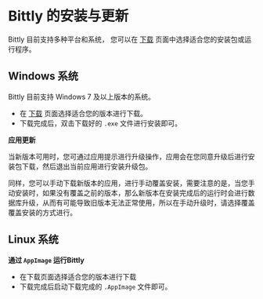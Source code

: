 # Bittly 的安装与更新

Bittly 目前支持多种平台和系统， 您可以在 [下载](https://bittly.sigechen.com/download) 页面中选择适合您的安装包或运行程序。



## Windows 系统

Bittly 目前支持 Windows 7 及以上版本的系统。

- 在 [下载](https://bittly.sigechen.com/download#windows) 页面选择适合您的版本进行下载。
- 下载完成后，双击下载好的 `.exe` 文件进行安装即可。

**应用更新**

当新版本可用时，您可通过应用提示进行升级操作，应用会在您同意升级后进行安装包下载，然后退出当前应用进行安装升级包。

同样，您可以手动下载新版本的应用，进行手动覆盖安装，需要注意的是，当您手动安装时，如果没有覆盖之前的版本，那么新版本在安装完成后的运行时会进行数据库升级，从而有可能导致旧版本无法正常使用，所以在手动升级时，请选择覆盖覆盖安装的方式进行。



## Linux 系统

**通过 `AppImage` 运行Bittly**

- 在下载页面选择适合您的版本进行下载
- 下载完成后启动下载完成的 `.AppImage` 文件即可。